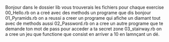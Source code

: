 Bonjour 
dans le dossier lib 
vous trouverais les fichiers pour chaque exercise 
00_Hello.rb on a creé avec des methods un programe que dis bonjour
01_Pyramids.rb on a reussi a creer un programe qui afiche un diamant tout avec de methods aussi
02_Password.rb on a cree un autre programe que te demande ton mot de pass pour acceder a ta secret zone
03_stairway.rb on a cree un jeu que functione que consist en arriver a 10 en lamnçant un dé.
